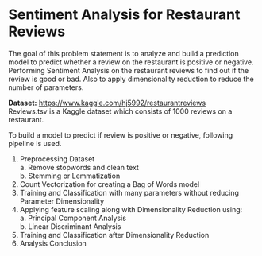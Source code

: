 # Sentiment Analysis for Restaurant Reviews

The goal of this problem statement is to analyze and build a prediction model to predict whether a review on the restaurant is positive or negative.
Performing Sentiment Analysis on the restaurant reviews to find out if the review is good or bad. Also to apply dimensionality reduction to reduce the number of parameters.


**Dataset:** https://www.kaggle.com/hj5992/restaurantreviews <br> 
Reviews.tsv is a Kaggle dataset which consists of 1000 reviews on a restaurant.

To build a model to predict if review is positive or negative, following pipeline is used.

1. Preprocessing Dataset <br>
a. Remove stopwords and clean text <br>
b. Stemming or Lemmatization 
2. Count Vectorization for creating a Bag of Words model
3. Training and Classification with many parameters without reducing Parameter Dimensionality
4. Applying feature scaling along with Dimensionality Reduction using: <br>
a. Principal Component Analysis <br>
b. Linear Discriminant Analysis
5. Training and Classification after Dimensionality Reduction 
6. Analysis Conclusion
